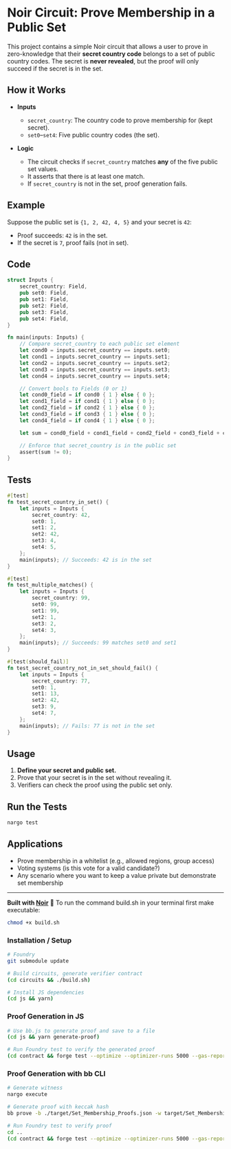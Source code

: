 # Noir Circuit: Prove Membership in a Public Set

This project contains a simple Noir circuit that allows a user to prove in zero-knowledge that their **secret country code** belongs to a set of public country codes. The secret is **never revealed**, but the proof will only succeed if the secret is in the set.

## How it Works

- **Inputs**
  - `secret_country`: The country code to prove membership for (kept secret).
  - `set0`–`set4`: Five public country codes (the set).

- **Logic**
  - The circuit checks if `secret_country` matches **any** of the five public set values.
  - It asserts that there is at least one match.
  - If `secret_country` is not in the set, proof generation fails.

## Example

Suppose the public set is `{1, 2, 42, 4, 5}` and your secret is `42`:

- Proof succeeds: `42` is in the set.
- If the secret is `7`, proof fails (not in set).

## Code

```rust
struct Inputs {
    secret_country: Field,
    pub set0: Field,
    pub set1: Field,
    pub set2: Field,
    pub set3: Field,
    pub set4: Field,
}

fn main(inputs: Inputs) {
    // Compare secret_country to each public set element
    let cond0 = inputs.secret_country == inputs.set0;
    let cond1 = inputs.secret_country == inputs.set1;
    let cond2 = inputs.secret_country == inputs.set2;
    let cond3 = inputs.secret_country == inputs.set3;
    let cond4 = inputs.secret_country == inputs.set4;

    // Convert bools to Fields (0 or 1)
    let cond0_field = if cond0 { 1 } else { 0 };
    let cond1_field = if cond1 { 1 } else { 0 };
    let cond2_field = if cond2 { 1 } else { 0 };
    let cond3_field = if cond3 { 1 } else { 0 };
    let cond4_field = if cond4 { 1 } else { 0 };

    let sum = cond0_field + cond1_field + cond2_field + cond3_field + cond4_field;

    // Enforce that secret_country is in the public set
    assert(sum != 0);
}
```

## Tests

```rust
#[test]
fn test_secret_country_in_set() {
    let inputs = Inputs {
        secret_country: 42,
        set0: 1,
        set1: 2,
        set2: 42,
        set3: 4,
        set4: 5,
    };
    main(inputs); // Succeeds: 42 is in the set
}

#[test]
fn test_multiple_matches() {
    let inputs = Inputs {
        secret_country: 99,
        set0: 99,
        set1: 99,
        set2: 1,
        set3: 2,
        set4: 3,
    };
    main(inputs); // Succeeds: 99 matches set0 and set1
}

#[test(should_fail)]
fn test_secret_country_not_in_set_should_fail() {
    let inputs = Inputs {
        secret_country: 77,
        set0: 1,
        set1: 13,
        set2: 42,
        set3: 9,
        set4: 7,
    };
    main(inputs); // Fails: 77 is not in the set
}
```

## Usage

1. **Define your secret and public set.**
2. Prove that your secret is in the set without revealing it.
3. Verifiers can check the proof using the public set only.

## Run the Tests

```sh
nargo test
```

## Applications

- Prove membership in a whitelist (e.g., allowed regions, group access)
- Voting systems (is this vote for a valid candidate?)
- Any scenario where you want to keep a value private but demonstrate set membership

---

**Built with [Noir](https://noir-lang.org/)** 🦄
To run the command build.sh in your terminal first make executable:
```bash
chmod +x build.sh
```
### Installation / Setup

```bash
# Foundry
git submodule update

# Build circuits, generate verifier contract
(cd circuits && ./build.sh)

# Install JS dependencies
(cd js && yarn)
```

### Proof Generation in JS

```bash
# Use bb.js to generate proof and save to a file
(cd js && yarn generate-proof)

# Run Foundry test to verify the generated proof
(cd contract && forge test --optimize --optimizer-runs 5000 --gas-report -vvv)
```

### Proof Generation with bb CLI

```bash
# Generate witness
nargo execute

# Generate proof with keccak hash
bb prove -b ./target/Set_Membership_Proofs.json -w target/Set_Membership_Proofs.gz -o ./target --oracle_hash keccak

# Run Foundry test to verify proof
cd ..
(cd contract && forge test --optimize --optimizer-runs 5000 --gas-report -vvv)
```